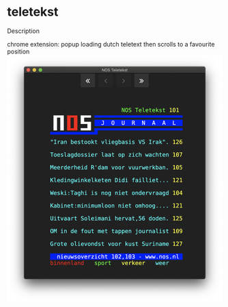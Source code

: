 # teletekst

Description 

chrome extension: popup loading dutch teletext then scrolls to a favourite position
![image teletekst screenshot](images/teletekst.png?raw=true)
